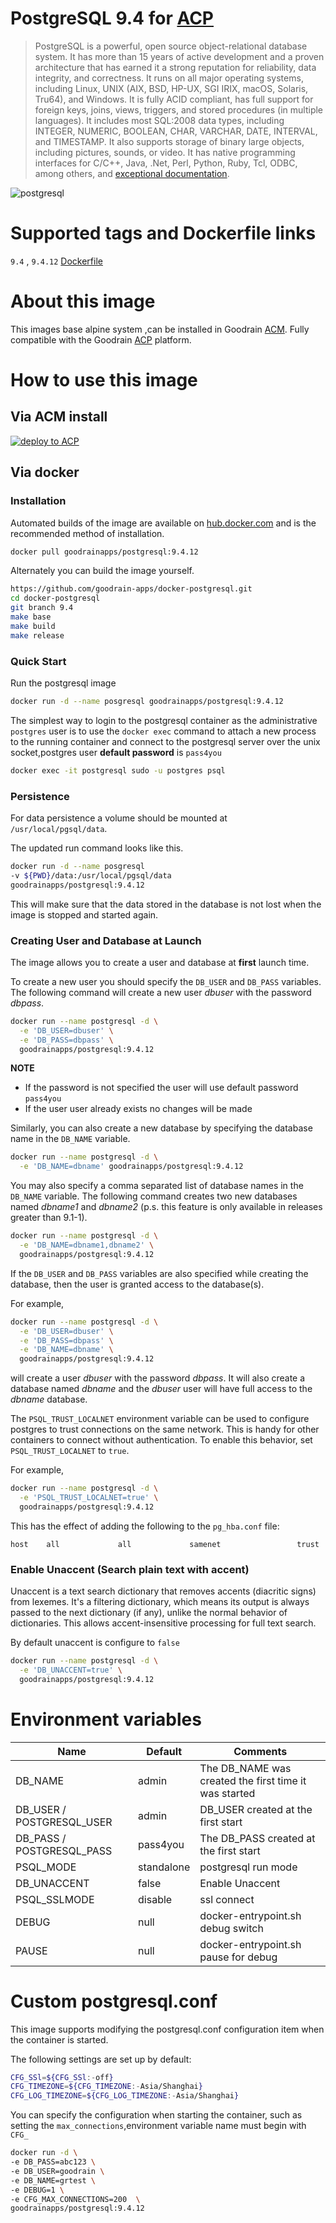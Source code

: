 # PostgreSQL 9.4 for [ACP](https://www.goodrain.com/ACP.html)



> PostgreSQL is a powerful, open source object-relational database system. It has more than 15 years of active development and a proven architecture that has earned it a strong reputation for reliability, data integrity, and correctness. It runs on all major operating systems, including Linux, UNIX (AIX, BSD, HP-UX, SGI IRIX, macOS, Solaris, Tru64), and Windows. It is fully ACID compliant, has full support for foreign keys, joins, views, triggers, and stored procedures (in multiple languages). It includes most SQL:2008 data types, including INTEGER, NUMERIC, BOOLEAN, CHAR, VARCHAR, DATE, INTERVAL, and TIMESTAMP. It also supports storage of binary large objects, including pictures, sounds, or video. It has native programming interfaces for C/C++, Java, .Net, Perl, Python, Ruby, Tcl, ODBC, among others, and [exceptional documentation](https://www.postgresql.org/docs/manuals/).

![postgresql](http://oe5ahutux.bkt.clouddn.com/postgresql-logo.png)



# Supported tags and Dockerfile links

`9.4` , `9.4.12` [Dockerfile](https://github.com/goodrain-apps/docker-postgresql/blob/master/9.4/Dockerfile)

# About this image

This images base alpine system ,can be installed in Goodrain [ACM](http://app.goodrain.com/group/detail/11/). Fully compatible with the Goodrain [ACP](https://www.goodrain.com/ACP.html) platform.

# How to use this image

## Via ACM install

[![deploy to ACP](http://ojfzu47n9.bkt.clouddn.com/20170603149649013919973.png)](http://app.goodrain.com/group/detail/11/)



## Via docker

### Installation

Automated builds of the image are available on [hub.docker.com](https://quay.io/repository/sameersbn/postgresql) and is the recommended method of installation.

```bash
docker pull goodrainapps/postgresql:9.4.12
```

Alternately you can build the image yourself.

```bash
https://github.com/goodrain-apps/docker-postgresql.git
cd docker-postgresql
git branch 9.4
make base
make build
make release
```

### Quick Start

Run the postgresql image

```bash
docker run -d --name posgresql goodrainapps/postgresql:9.4.12
```

The simplest way to login to the postgresql container as the administrative `postgres` user is to use the `docker exec` command to attach a new process to the running container and connect to the postgresql server over the unix socket,postgres user **default password** is `pass4you`

```bash
docker exec -it postgresql sudo -u postgres psql
```

### Persistence

For data persistence a volume should be mounted at `/usr/local/pgsql/data`.

The updated run command looks like this.

```bash
docker run -d --name posgresql
-v ${PWD}/data:/usr/local/pgsql/data
goodrainapps/postgresql:9.4.12
```

This will make sure that the data stored in the database is not lost when the image is stopped and started again.

### Creating User and Database at Launch

The image allows you to create a user and database at **first** launch time.

To create a new user you should specify the `DB_USER` and `DB_PASS` variables. The following command will create a new user *dbuser* with the password *dbpass*.

```bash
docker run --name postgresql -d \
  -e 'DB_USER=dbuser' \
  -e 'DB_PASS=dbpass' \
  goodrainapps/postgresql:9.4.12
```

**NOTE**
- If the password is not specified the user will use default password `pass4you` 
- If the user user already exists no changes will be made

Similarly, you can also create a new database by specifying the database name in the `DB_NAME` variable.

```bash
docker run --name postgresql -d \
  -e 'DB_NAME=dbname' goodrainapps/postgresql:9.4.12
```

You may also specify a comma separated list of database names in the `DB_NAME` variable. The following command creates two new databases named *dbname1* and *dbname2* (p.s. this feature is only available in releases greater than 9.1-1).

```bash
docker run --name postgresql -d \
  -e 'DB_NAME=dbname1,dbname2' \
  goodrainapps/postgresql:9.4.12
```

If the `DB_USER` and `DB_PASS` variables are also specified while creating the database, then the user is granted access to the database(s).

For example,

```bash
docker run --name postgresql -d \
  -e 'DB_USER=dbuser' \
  -e 'DB_PASS=dbpass' \
  -e 'DB_NAME=dbname' \
  goodrainapps/postgresql:9.4.12
```

will create a user *dbuser* with the password *dbpass*. It will also create a database named *dbname* and the *dbuser* user will have full access to the *dbname* database.

The `PSQL_TRUST_LOCALNET` environment variable can be used to configure postgres to trust connections on the same network.  This is handy for other containers to connect without authentication. To enable this behavior, set `PSQL_TRUST_LOCALNET` to `true`.

For example,

```bash
docker run --name postgresql -d \
  -e 'PSQL_TRUST_LOCALNET=true' \
  goodrainapps/postgresql:9.4.12
```

This has the effect of adding the following to the `pg_hba.conf` file:

```
host    all             all             samenet                 trust
```



### Enable Unaccent (Search plain text with accent)

Unaccent is a text search dictionary that removes accents (diacritic signs) from lexemes. It's a filtering dictionary, which means its output is always passed to the next dictionary (if any), unlike the normal behavior of dictionaries. This allows accent-insensitive processing for full text search.

By default unaccent is configure to `false`

```bash
docker run --name postgresql -d \
  -e 'DB_UNACCENT=true' \
  goodrainapps/postgresql:9.4.12
```



# Environment variables 

| Name                      | Default    | Comments                                 |
| ------------------------- | ---------- | ---------------------------------------- |
| DB_NAME                   | admin      | The DB_NAME was created the first time it was started |
| DB_USER / POSTGRESQL_USER | admin      | DB_USER created at the first start       |
| DB_PASS / POSTGRESQL_PASS | pass4you   | The DB_PASS created at the first start   |
| PSQL_MODE                 | standalone | postgresql run mode                      |
| DB_UNACCENT               | false      | Enable Unaccent                          |
| PSQL_SSLMODE              | disable    | ssl connect                              |
| DEBUG                     | null       | docker-entrypoint.sh debug switch        |
| PAUSE                     | null       | docker-entrypoint.sh pause for debug     |



# Custom postgresql.conf

This image supports modifying the postgresql.conf configuration item when the container is started.

The following settings are set up by default:

```bash
CFG_SSl=${CFG_SSl:-off}
CFG_TIMEZONE=${CFG_TIMEZONE:-Asia/Shanghai}
CFG_LOG_TIMEZONE=${CFG_LOG_TIMEZONE:-Asia/Shanghai}
```

You can specify the configuration when starting the container, such as setting the `max_connections`,environment variable name must begin with `CFG_`

```bash
docker run -d \
-e DB_PASS=abc123 \
-e DB_USER=goodrain \
-e DB_NAME=grtest \
-e DEBUG=1 \
-e CFG_MAX_CONNECTIONS=200  \
goodrainapps/postgresql:9.4.12
```


